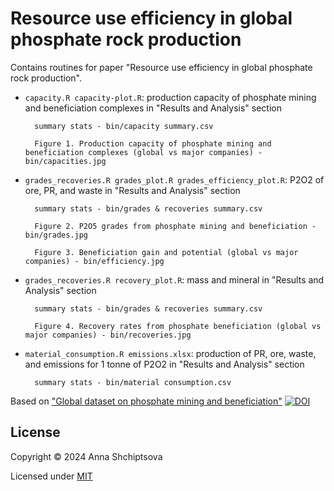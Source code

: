 # Resource use efficiency in global phosphate rock production

Contains routines for paper "Resource use efficiency in global phosphate rock production".

* `capacity.R capacity-plot.R`: production capacity of phosphate mining and beneficiation complexes in "Results and Analysis" section

		summary stats - bin/capacity summary.csv

		Figure 1. Production capacity of phosphate mining and beneficiation complexes (global vs major companies) - bin/capacities.jpg

* `grades_recoveries.R grades_plot.R grades_efficiency_plot.R`: P2O2 of ore, PR, and waste in "Results and Analysis" section

		summary stats - bin/grades & recoveries summary.csv

		Figure 2. P2O5 grades from phosphate mining and beneficiation - bin/grades.jpg

		Figure 3. Beneficiation gain and potential (global vs major companies) - bin/efficiency.jpg 
		
* `grades_recoveries.R recovery_plot.R`: mass and mineral in "Results and Analysis" section

		summary stats - bin/grades & recoveries summary.csv

		Figure 4. Recovery rates from phosphate beneficiation (global vs major companies) - bin/recoveries.jpg
		
* `material_consumption.R emissions.xlsx`: production of PR, ore, waste, and emissions for 1 tonne of P2O2 in "Results and Analysis" section

		summary stats - bin/material consumption.csv

Based on ["Global dataset on phosphate mining and beneficiation"](https://github.com/shchipts/phosphate-rock.git) [![DOI](https://zenodo.org/badge/DOI/10.5281/zenodo.10670030.svg)](https://doi.org/10.5281/zenodo.10670030)

## License

Copyright © 2024 Anna Shchiptsova

Licensed under [MIT](http://opensource.org/licenses/MIT)